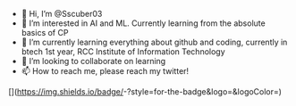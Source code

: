 - 👋 Hi, I’m @Sscuber03
- 👀 I’m interested in AI and ML. Currently learning from the absolute basics of CP
- 🌱 I’m currently learning everything about github and coding, currently in btech 1st year, RCC Institute of Information Technology
- 💞️ I’m looking to collaborate on learning
- 📫 How to reach me, please reach my twitter!

[<Badge Name>](https://img.shields.io/badge/<Badge Text>-<Background Color>?style=for-the-badge&logo=<Icon Name>&logoColor=<Logo Color>)

<!---
Sscuber03/Sscuber03 is a ✨ special ✨ repository because its `README.md` (this file) appears on your GitHub profile.
You can click the Preview link to take a look at your changes.
--->
